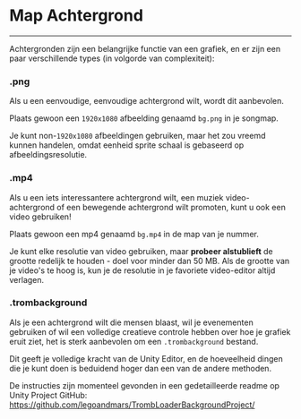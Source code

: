 # Map Achtergrond
---

Achtergronden zijn een belangrijke functie van een grafiek, en er zijn een paar verschillende types (in volgorde van complexiteit):

### .png

Als u een eenvoudige, eenvoudige achtergrond wilt, wordt dit aanbevolen.

Plaats gewoon een `1920x1080` afbeelding genaamd `bg.png` in je songmap.

Je kunt non-`1920x1080` afbeeldingen gebruiken, maar het zou vreemd kunnen handelen, omdat eenheid sprite schaal is gebaseerd op afbeeldingsresolutie.

### .mp4

Als u een iets interessantere achtergrond wilt, een muziek video-achtergrond of een bewegende achtergrond wilt promoten, kunt u ook een video gebruiken!

Plaats gewoon een mp4 genaamd `bg.mp4` in de map van je nummer.

Je kunt elke resolutie van video gebruiken, maar **probeer alstublieft** de grootte redelijk te houden - doel voor minder dan 50 MB. Als de grootte van je video's te hoog is, kun je de resolutie in je favoriete video-editor altijd verlagen.

### .trombackground

Als je een achtergrond wilt die mensen blaast, wil je evenementen gebruiken of wil een volledige creatieve controle hebben over hoe je grafiek eruit ziet, het is sterk aanbevolen om een `.trombackground` bestand.

Dit geeft je volledige kracht van de Unity Editor, en de hoeveelheid dingen die je kunt doen is beduidend hoger dan een van de andere methoden.

De instructies zijn momenteel gevonden in een gedetailleerde readme op Unity Project GitHub: <https://github.com/legoandmars/TrombLoaderBackgroundProject/>